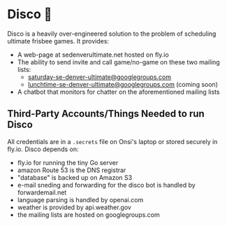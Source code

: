 # Disco 🪩

Disco is a heavily over-engineered solution to the problem of scheduling ultimate frisbee games.  It provides:

- A web-page at sedenverultimate.net hosted on fly.io
- The ability to send invite and call game/no-game on these two mailing lists:
    - saturday-se-denver-ultimate@googlegroups.com
    - lunchtime-se-denver-ultimate@googlegroups.com (coming soon)
- A chatbot that monitors for chatter on the aforementioned mailing lists

## Third-Party Accounts/Things Needed to run Disco

All credentials are in a `.secrets` file on Onsi's laptop or stored securely in fly.io.  Disco depends on:

- fly.io for running the tiny Go server
- amazon Route 53 is the DNS registrar
- "database" is backed up on Amazon S3
- e-mail sneding and forwarding for the disco bot is handled by forwardemail.net
- language parsing is handled by openai.com
- weather is provided by api.weather.gov
- the mailing lists are hosted on googlegroups.com